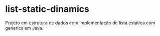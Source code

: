 # list-static-dinamics
Projeto em estrutura de dados com implementação de lista estática com generics em Java.
